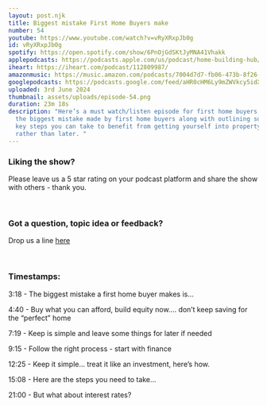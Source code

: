 ```yaml
---
layout: post.njk
title: Biggest mistake First Home Buyers make
number: 54
youtube: https://www.youtube.com/watch?v=vRyXRxpJb0g
id: vRyXRxpJb0g
spotify: https://open.spotify.com/show/6PnOjGdSKtJyMNA41Vhakk
applepodcasts: https://podcasts.apple.com/us/podcast/home-building-hub/id1681936589
iheart: https://iheart.com/podcast/112809987/
amazonmusic: https://music.amazon.com/podcasts/7004d7d7-fb06-473b-8f26-8ce9992cac11
googlepodcasts: https://podcasts.google.com/feed/aHR0cHM6Ly9mZWVkcy5idXp6c3Byb3V0LmNvbS8yMTM5MTU1LnJzcw?sa=X&ved=0CAMQ4aUDahcKEwiwi5uc_72GAxUAAAAAHQAAAAAQQw
uploaded: 3rd June 2024
thumbnail: assets/uploads/episode-54.png
duration: 23m 18s
description: "Here’s a must watch/listen episode for first home buyers. We share
  the biggest mistake made by first home buyers along with outlining some of the
  key steps you can take to benefit from getting yourself into property sooner
  rather than later. "
---
```

### Liking the show?

Please leave us a 5 star rating on your podcast platform and share the show with others - thank you.

<br>

### Got a question, topic idea or feedback?

Drop us a line <a href="/contact" id="contact-us" target="_blank">here</a>

<br>

### Timestamps:

3:18 - The biggest mistake a first home buyer makes is…

4:40 - Buy what you can afford, build equity now…. don’t keep saving for the “perfect” home 

7:19 - Keep is simple and leave some things for later if needed

9:15 - Follow the right process - start with finance

12:25 - Keep it simple… treat it like an investment, here’s how. 

15:08 - Here are the steps you need to take…

21:00 - But what about interest rates?